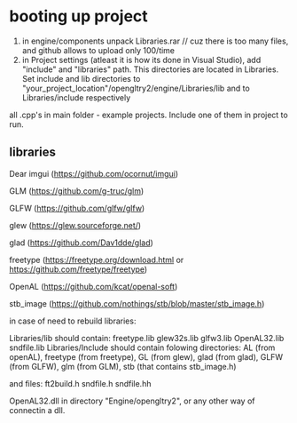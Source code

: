 # booting up project
1) in engine/components unpack Libraries.rar // cuz there is too many files, and github allows to upload only 100/time
2) in Project settings (atleast it is how its done in Visual Studio), add "include" and "libraries" path. This directories are located in Libraries. Set include and lib directories to "your_project_location"/opengltry2/engine/Libraries/lib and to Libraries/include respectively

all .cpp's in main folder - example projects. Include one of them in project to run.


## libraries
Dear imgui (https://github.com/ocornut/imgui)

GLM (https://github.com/g-truc/glm)

GLFW (https://github.com/glfw/glfw)

glew (https://glew.sourceforge.net/)

glad (https://github.com/Dav1dde/glad)

freetype (https://freetype.org/download.html or https://github.com/freetype/freetype)

OpenAL (https://github.com/kcat/openal-soft)

stb_image (https://github.com/nothings/stb/blob/master/stb_image.h)



in case of need to rebuild libraries:

Libraries/lib should contain:
	freetype.lib
	glew32s.lib
	glfw3.lib
	OpenAL32.lib
	sndfile.lib
Libraries/Include should contain folowing directories:
	AL (from openAL),
	freetype (from freetype),
	GL (from glew),
	glad (from glad),
	GLFW (from GLFW),
	glm (from GLM),
	stb (that contains stb_image.h)
	
 and files:
	ft2build.h
	sndfile.h
	sndfile.hh


OpenAL32.dll in directory "Engine/opengltry2", or any other way of connectin a dll.
	

